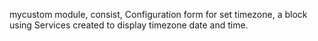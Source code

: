 mycustom module, consist, Configuration form for set timezone, a block using Services created to display timezone date and time. 
